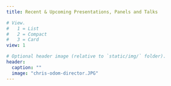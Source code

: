 ```yaml
---
title: Recent & Upcoming Presentations, Panels and Talks

# View.
#   1 = List
#   2 = Compact
#   3 = Card
view: 1

# Optional header image (relative to `static/img/` folder).
header:
  caption: ""
  image: "chris-odom-director.JPG"
---
```

